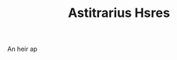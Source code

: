 ---
title: Astitrarius Hsres
letter: A
permalink: "/definitions/astitrarius-hsres.html"
body: An heir ap
published_at: '2018-07-07'
layout: post
---
